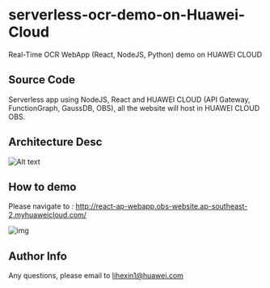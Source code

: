 # serverless-ocr-demo-on-Huawei-Cloud

Real-Time OCR WebApp (React, NodeJS, Python) demo on HUAWEI CLOUD

## Source Code


Serverless app using NodeJS, React and HUAWEI CLOUD (API Gateway, FunctionGraph, GaussDB, OBS), all the website will host in HUAWEI CLOUD OBS. 

## Architecture Desc
![Alt text](https://github.com/hexlicn/HUAWEICLOUD-OCR-Webapp/blob/master/images/arch.png)

## How to demo

Please navigate to : http://react-ap-webapp.obs-website.ap-southeast-2.myhuaweicloud.com/

![img](https://github.com/hexlicn/HUAWEICLOUD-OCR-Webapp/blob/master/images/react-app-ocr.gif)


## Author Info

Any questions, please email to lihexin1@huawei.com
